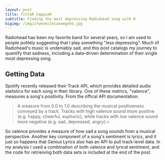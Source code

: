 ```yaml
---
layout: post
title: fitteR happieR
subtitle: Finding the most depressing Radiohead song with R
bigimg: /img/ifwesmilecanwegohd.jpg
---
```

Radiohead has been my favorite band for several years, so I am used to people politely suggesting that I play something "less depressing". Much of Radiohead's music is undeniably sad, and this post catalogs my journey to quantify that sadness, including a data-driven determination of their single most depressing song.

## Getting Data
Spotify recently released their Track API, which provides detailed audio statistics for each song in their library. One of these metrics, "valence", measures a song's positivity. From the offical API documentation:
> A measure from 0.0 to 1.0 describing the musical positiveness conveyed by a track. Tracks with high valence sound more positive (e.g. happy, cheerful, euphoric), while tracks with low valence sound more negative (e.g. sad, depressed, angry).>

So valence provides a measure of how sad a song *sounds* from a musical perspective. Another key component of a song's sentiment is lyrics, and it just so happens that Genius Lyrics also has an API to pull track-level data. In my analysis I used a combination of both valence and lyrical sentiment, and the code for retrieiving both data sets is included at the end of the post.
